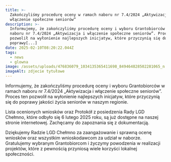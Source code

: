 ```yaml
---
title: >-
  Zakończyliśmy procedurę oceny w ramach naboru nr 7.4/2024 „Aktywizacja i
  włączenie społeczne seniorów”
description: >-
  Informujemy, że zakończyliśmy procedurę oceny i wyboru Grantobiorców w ramach
  naboru nr 7.4/2024 „Aktywizacja i włączenie społeczne seniorów”. Proces ten
  pozwolił na wyłonienie najlepszych inicjatyw, które przyczynią się do
  poprawy[...]
date: 2025-02-10T08:20:22.044Z
tags:
  - news
  - glowna
image: /assets/uploads/476836079_1034135365411698_849464828502281065_n.jpg
imageAlt: zdjecie tytułowe
---
```

Informujemy, że zakończyliśmy procedurę oceny i wyboru Grantobiorców w ramach naboru nr 7.4/2024 „Aktywizacja i włączenie społeczne seniorów”. Proces ten pozwolił na wyłonienie najlepszych inicjatyw, które przyczynią się do poprawy jakości życia seniorów w naszym regionie.



Lista ocenionych wniosków oraz Protokół z posiedzenia Rady LGD Chełmno, które odbyło się 6 lutego 2025 roku, są już dostępne na naszej stronie internetowej. Zachęcamy do zapoznania się z dokumentacją.



Dziękujemy Radzie LGD Chełmno za zaangażowanie i sprawną ocenę wniosków oraz wszystkim wnioskodawcom za udział w naborze. Gratulujemy wybranym Grantobiorcom i życzymy powodzenia w realizacji projektów, które z pewnością przyniosą wiele korzyści lokalnej społeczności.
